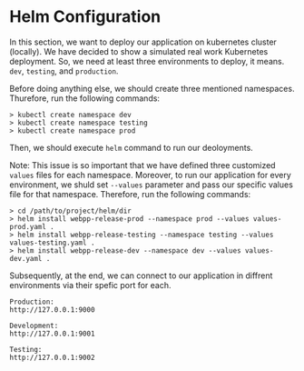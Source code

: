 # Helm Configuration

In this section, we want to deploy our application on kubernetes cluster (locally). We have decided to show a simulated real work Kubernetes deployment.
So, we need at least three environments to deploy, it means. `dev`, `testing`,
and `production`.

Before doing anything else, we should create three mentioned namespaces. Thurefore, run the following commands:

```
> kubectl create namespace dev
> kubectl create namespace testing
> kubectl create namespace prod
```

Then, we should execute `helm` command to run our deoloyments.

Note: This issue is so important that we have defined three customized `values`
files for each namespace. Moreover, to run our application for every environment, we shuld set `--values` parameter and pass our specific values file for that namespace. Therefore, run the following commands:

```
> cd /path/to/project/helm/dir
> helm install webpp-release-prod --namespace prod --values values-prod.yaml .
> helm install webpp-release-testing --namespace testing --values values-testing.yaml .
> helm install webpp-release-dev --namespace dev --values values-dev.yaml .
```

Subsequently, at the end, we can connect to our application in diffrent 
environments via their spefic port for each.

```
Production:
http://127.0.0.1:9000

Development:
http://127.0.0.1:9001

Testing:
http://127.0.0.1:9002
```